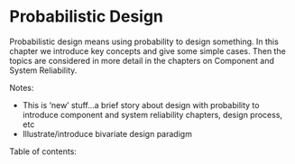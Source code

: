 # Probabilistic Design

Probabilistic design means using probability to design something. In this chapter we introduce key concepts and give some simple cases. Then the topics are considered in more detail in the chapters on Component and System Reliability. 

Notes:
- This is ‘new’ stuff…a brief story about design with probability to introduce component and system reliability chapters, design process, etc 
- Illustrate/introduce bivariate design paradigm 

Table of contents:

```{tableofcontents}
```
